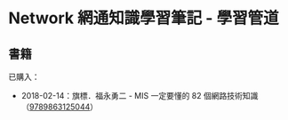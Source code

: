 # Network 網通知識學習筆記 - 學習管道

## 書籍

已購入：

* 2018-02-14：旗標．福永勇二 - MIS 一定要懂的 82 個網路技術知識（[9789863125044](https://www.tenlong.com.tw/products/9789863125044)）



